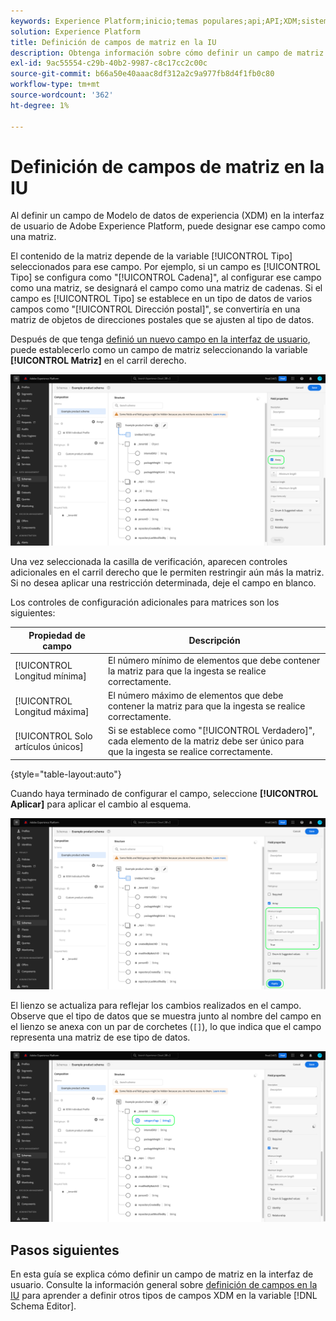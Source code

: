 ```yaml
---
keywords: Experience Platform;inicio;temas populares;api;API;XDM;sistema XDM;modelo de datos de experiencia;modelo de datos;ui;espacio de trabajo;matriz;campo;
solution: Experience Platform
title: Definición de campos de matriz en la IU
description: Obtenga información sobre cómo definir un campo de matriz en la interfaz de usuario del Experience Platform.
exl-id: 9ac55554-c29b-40b2-9987-c8c17cc2c00c
source-git-commit: b66a50e40aaac8df312a2c9a977fb8d4f1fb0c80
workflow-type: tm+mt
source-wordcount: '362'
ht-degree: 1%

---
```


# Definición de campos de matriz en la IU

Al definir un campo de Modelo de datos de experiencia (XDM) en la interfaz de usuario de Adobe Experience Platform, puede designar ese campo como una matriz.

El contenido de la matriz depende de la variable [!UICONTROL Tipo] seleccionados para ese campo. Por ejemplo, si un campo es [!UICONTROL Tipo] se configura como &quot;[!UICONTROL Cadena]&quot;, al configurar ese campo como una matriz, se designará el campo como una matriz de cadenas. Si el campo es [!UICONTROL Tipo] se establece en un tipo de datos de varios campos como &quot;[!UICONTROL Dirección postal]&quot;, se convertiría en una matriz de objetos de direcciones postales que se ajusten al tipo de datos.

Después de que tenga [definió un nuevo campo en la interfaz de usuario](./overview.md#define), puede establecerlo como un campo de matriz seleccionando la variable **[!UICONTROL Matriz]** en el carril derecho.

![](../../images/ui/fields/special/array.png)

Una vez seleccionada la casilla de verificación, aparecen controles adicionales en el carril derecho que le permiten restringir aún más la matriz. Si no desea aplicar una restricción determinada, deje el campo en blanco.

Los controles de configuración adicionales para matrices son los siguientes:

| Propiedad de campo | Descripción |
| --- | --- |
| [!UICONTROL Longitud mínima] | El número mínimo de elementos que debe contener la matriz para que la ingesta se realice correctamente. |
| [!UICONTROL Longitud máxima] | El número máximo de elementos que debe contener la matriz para que la ingesta se realice correctamente. |
| [!UICONTROL Solo artículos únicos] | Si se establece como &quot;[!UICONTROL Verdadero]&quot;, cada elemento de la matriz debe ser único para que la ingesta se realice correctamente. |

{style="table-layout:auto"}

Cuando haya terminado de configurar el campo, seleccione **[!UICONTROL Aplicar]** para aplicar el cambio al esquema.

![](../../images/ui/fields/special/array-config.png)

El lienzo se actualiza para reflejar los cambios realizados en el campo. Observe que el tipo de datos que se muestra junto al nombre del campo en el lienzo se anexa con un par de corchetes (`[]`), lo que indica que el campo representa una matriz de ese tipo de datos.

![](../../images/ui/fields/special/array-applied.png)

## Pasos siguientes

En esta guía se explica cómo definir un campo de matriz en la interfaz de usuario. Consulte la información general sobre [definición de campos en la IU](./overview.md#special) para aprender a definir otros tipos de campos XDM en la variable [!DNL Schema Editor].
